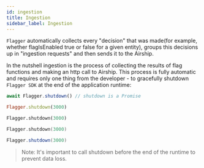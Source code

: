```yaml
---
id: ingestion
title: Ingestion
sidebar_label: Ingestion
---
```


`Flagger` automatically collects every "decision" that was made(for example, whether flagIsEnabled true or false for a 
given entity), groups this decisions up in "ingestion requests" and then sends it to the Airship.

In the nutshell ingestion is the process of collecting the results of flag functions and making an http call to Airship. 
This process is fully automatic and requires only one thing from the developer - to gracefully shutdown `Flagger SDK` at 
the end of the application runtime:

<!--DOCUSAURUS_CODE_TABS-->
<!--Javascript-->
```javascript
await Flagger.shutdown() // shutdown is a Promise
```
<!--Ruby-->
```ruby
Flagger.shutdown(3000)
```
<!--Python-->
```python
Flagger.shutdown(3000)
```
<!--Go-->
```go
Flagger.shutdown(3000)
```
<!--Java-->
```java
Flagger.shutdown(3000)
```
<!--END_DOCUSAURUS_CODE_TABS-->

> Note: It's important to call shutdown before the end of the runtime to prevent data loss.